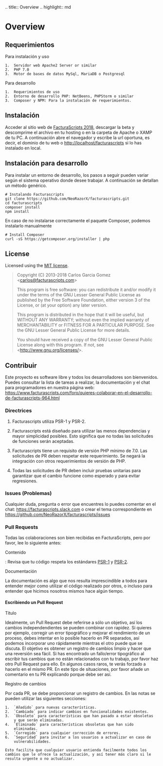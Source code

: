 .. title:: Overview
.. highlight:: md

Overview
========

Requerimientos
--------------

Para instalación y uso

    1.  Servidor web Apache2 Server or similar
    2.  PHP 7.0
    3.  Motor de bases de datos MySql, MariaDB o Postgresql

Para desarrollo

    1.  Requerimientos de uso
    2.  Entorno de desarrollo PHP: NetBeens, PHPStorm o similar
    3.  Composer y NPM: Para la instalación de requerimientos.

Instalación
-----------

Acceder al sitio web de [FacturaScripts
2018](http://https://beta.facturascripts.com/descargar), descargar la
beta y descomprime el archivo en tu hosting o en la carpeta de Apache o
XAMP de tu PC. A continuación abre el navegador y escribe la url
oportuna, es decir, el dominio de tu web o
<http://localhost/facturascripts> si lo has instalado en local.

Instalación para desarrollo
---------------------------

Para instalar un entorno de desarrollo, los pasos a seguir pueden variar
según el sistema operativo donde desee trabajar. A continuación se
detallan un método genérico.

``` {.sourceCode .bash}
# Instalando Facturascripts
git clone https://github.com/NeoRazorX/facturascripts.git
cd facturascripts
composer install
npm install
```

En caso de no instalarse correctamente el paquete Composer, podemos
instalarlo manualmente

``` {.sourceCode .bash}
# Install Composer
curl -sS https://getcomposer.org/installer | php
```

License
-------

Licensed using the [MIT license](http://opensource.org/licenses/MIT).

> Copyright (C) 2013-2018 Carlos Garcia Gomez
> \<<carlos@facturascripts.com>\>
>
> This program is free software: you can redistribute it and/or modify
> it under the terms of the GNU Lesser General Public License as
> published by the Free Software Foundation, either version 3 of the
> License, or (at your option) any later version.
>
> This program is distributed in the hope that it will be useful, but
> WITHOUT ANY WARRANTY; without even the implied warranty of
> MERCHANTABILITY or FITNESS FOR A PARTICULAR PURPOSE. See the GNU
> Lesser General Public License for more details.
>
> You should have received a copy of the GNU Lesser General Public
> License along with this program. If not, see
> \<<http://www.gnu.org/licenses/>\>.

Contribuir
----------

Este proyecto es software libre y todos los desarrolladores son
bienvenidos. Puedes consultar la lista de tareas a realizar, la
documentación y el chat para programadores en nuestra página web:
<https://www.facturascripts.com/foro/quieres-colaborar-en-el-desarrollo-de-facturascripts-964.html>

### Directrices

1. Facturascripts utiliza PSR-1 y PSR-2.

2. Facturascripts está diseñado para utilizar las menos dependencias y
mayor simplicidad posibles. Esto significa que no todas las solicitudes
de funciones serán aceptadas.

3. Facturascripts tiene un requisito de versión PHP mínimo de 7.0. Las
solicitudes de PR deben respetar este requerimiento. Se negará la
integración con otros requerimientos de versión de PHP.

4. Todas las solicitudes de PR deben incluir pruebas unitarias para
garantizar que el cambio funcione como esperado y para evitar
regresiones.

### Issues (Problemas)

Cualquier duda, pregunta o error que encuentres lo puedes comentar en el
chat: <https://facturascripts.slack.com> o crear el tema correspondiente
en <https://github.com/NeoRazorX/facturascripts/issues>

### Pull Requests

Todas las colaboraciones son bien recibidas en FacturaScripts, pero por
favor, lee lo siguiente antes:

Contenido

:   Revisa que tu código respeta los estándares
    [PSR-1](http://www.php-fig.org/psr/psr-1) y
    [PSR-2](http://www.php-fig.org/psr/psr-2).

Documentación

La documentación es algo que nos resulta imprescindible a todos para
entender mejor como utilizar el código realizado por otros, o
incluso para entender que hicimos nosotros mismos hace algún tiempo.

#### Escribiendo un Pull Request

Título

Idealmente, un Pull Request debe referirse a sólo un objetivo, así
    los cambios independendientes se pueden combinar con rapidez. Si
    quieres por ejemplo, corregir un error tipográfico y mejorar el
    rendimiento de un proceso, debes intentar en lo posible hacerlo en
    PR separados, así podemos incorporar uno rápidamente mientras el
    otro puede que se discuta. El objetivo es obtener un registro de
    cambios limpio y hacer que una reversión sea fácil. Si has
    encontrado un fallo/error tipográfico al escribir tus cambios que no
    están relacionados con tu trabajo, por favor haz otro Pull Request
    para ello. En algunos casos raros, te verás forzado a hacerlo en el
    mismo PR. En este tipo de situaciones, por favor añade un comentario
    en tu PR explicando porque debe ser así.

Registro de cambios

Por cada PR, se debe proporcionar un registro de cambios. En las
    notas se pueden utilizar las siguientes secciones:

    1.  `Añadido` para nuevas características.
    2.  `Cambiado` para indicar cambios en funcionalidades existentes.
    3.  `Obsoleto` para características que han pasado a estar obsoletas
        y que serán eliminadas.
    4.  `Eliminado` para características obsoletas que han sido
        eliminadas.
    5.  `Corregido` para cualquier corrección de errores.
    6.  `Seguridad` para invitar a los usuarios a actualizar en caso de
        vulnerabilidades.

    Esto facilita que cualquier usuario entienda facilmente todos los
    cambios que le ofrece la actualización, y así tener más claro si le
    resulta urgente o no actualizar.
